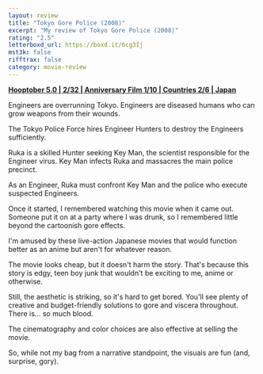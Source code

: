 ```yaml
---
layout: review
title: "Tokyo Gore Police (2008)"
excerpt: "My review of Tokyo Gore Police (2008)"
rating: "2.5"
letterboxd_url: https://boxd.it/6cg3Ij
mst3k: false
rifftrax: false
category: movie-review
---
```


<b><a href="https://boxd.it/pRFMi/detail" rel="nofollow">Hooptober 5.0 | 2/32 | Anniversary Film 1/10 | Countries 2/6 | Japan</a></b>

Engineers are overrunning Tokyo. Engineers are diseased humans who can grow weapons from their wounds.

The Tokyo Police Force hires Engineer Hunters to destroy the Engineers sufficiently.

Ruka is a skilled Hunter seeking Key Man, the scientist responsible for the Engineer virus. Key Man infects Ruka and massacres the main police precinct.

As an Engineer, Ruka must confront Key Man and the police who execute suspected Engineers.

Once it started, I remembered watching this movie when it came out. Someone put it on at a party where I was drunk, so I remembered little beyond the cartoonish gore effects.

I'm amused by these live-action Japanese movies that would function better as an anime but aren't for whatever reason.

The movie looks cheap, but it doesn't harm the story. That's because this story is edgy, teen boy junk that wouldn't be exciting to me, anime or otherwise.

Still, the aesthetic is striking, so it's hard to get bored. You'll see plenty of creative and budget-friendly solutions to gore and viscera throughout. There is... so much blood.

The cinematography and color choices are also effective at selling the movie.

So, while not my bag from a narrative standpoint, the visuals are fun (and, surprise, gory).
